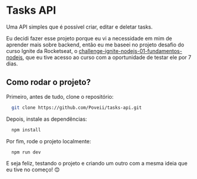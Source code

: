 # Tasks API

Uma API simples que é possível criar, editar e deletar tasks.

Eu decidi fazer esse projeto porque eu vi a necessidade em mim de aprender mais sobre backend, então eu me baseei no projeto desafio do curso Ignite da Rocketseat, o [challenge-ignite-nodejs-01-fundamentos-nodejs](https://github.com/rocketseat-education/challenge-ignite-nodejs-01-fundamentos-nodejs), que eu tive acesso ao curso com a oportunidade de testar ele por 7 dias.

## Como rodar o projeto?

Primeiro, antes de tudo, clone o repositório:

```bash
  git clone https://github.com/Poveii/tasks-api.git
```

Depois, instale as dependências:

```bash
  npm install
```

Por fim, rode o projeto localmente:

```bash
  npm run dev
```

E seja feliz, testando o projeto e criando um outro com a mesma ideia que eu tive no começo! :blush:
